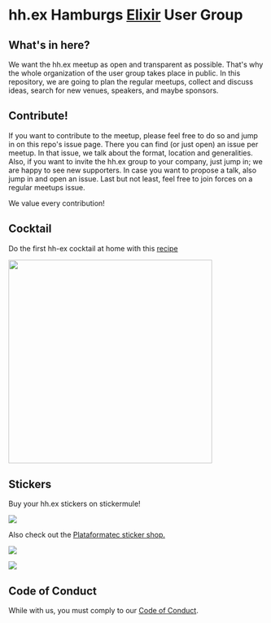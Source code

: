# hh.ex Hamburgs [Elixir](http://elixir-lang.org) User Group
## What's in here?
We want the hh.ex meetup as open and transparent as possible. That's why the whole organization of the user group takes place in public. In this repository, we are going to plan the regular meetups, collect and discuss ideas, search for new venues, speakers, and maybe sponsors.

## Contribute!
If you want to contribute to the meetup, please feel free to do so and jump in on this repo's issue page. There you can find (or just open) an issue per meetup. In that issue, we talk about the format, location and generalities. Also, if you want to invite the hh.ex group to your company, just jump in; we are happy to see new supporters. In case you want to propose a talk, also jump in and open an issue. Last but not least, feel free to join forces on a regular meetups issue.

We value every contribution!

## Cocktail
Do the first hh-ex cocktail at home with this [recipe](https://github.com/hh-ex/planning/blob/master/cocktail.md)

<img src="https://pbs.twimg.com/media/CoTidIRXYAA4m60.jpg" width="400px"/>

## Stickers
Buy your hh.ex stickers on stickermule!

[![](https://d21ii91i3y6o6h.cloudfront.net/gallery_images/from_proof/10480/large/1455101636/hh-dot-ex.png)](https://www.stickermule.com/marketplace/10480-hh-dot-ex)

Also check out the [Plataformatec sticker shop.](https://www.stickermule.com/user/1070631438/stickers)

[![](https://d21ii91i3y6o6h.cloudfront.net/gallery_images/from_proof/1969/small/1410733654/elixir.png)](https://www.stickermule.com/marketplace/1969-elixir)

[![](https://d21ii91i3y6o6h.cloudfront.net/gallery_images/from_proof/1972/small/1410733855/hacking-beautiful-code.png)](https://www.stickermule.com/marketplace/1972-hacking-beautiful-code)

## Code of Conduct
While with us, you must comply to our [Code of Conduct](https://github.com/hh-ex/planning/blob/master/Code-of-Conduct.md).
